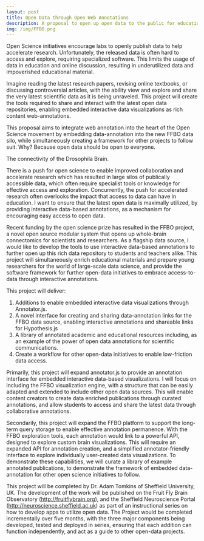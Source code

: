 ```yaml
---
layout: post
title: Open Data through Open Web Annotations
description: A proposal to open up open data to the public for education, sharing, and discussion.
img: /img/FFBO.png
---
```


Open Science initiatives encourage labs to openly publish data to help accelerate research. Unfortunately, the released data is often hard to access and explore, requiring specialized software.  This limits the usage of data in education and online discussion, resulting in underutilized data and impoverished educational material. 

Imagine reading the latest research papers, revising online textbooks, or discussing controversial articles, with the ability view and explore and share the very latest scientific data as it is being unraveled.  This project will create the tools required to share and interact with the latest open data repositories, enabling embedded interactive data visualizations as rich content web-annotations.

This proposal aims to integrate web annotation into the heart of the Open Science movement by embedding data-annotation into the new FFBO data silo, while simultaneously creating a framework for other projects to follow suit. Why? Because open data should be open to everyone.

</div>
<div class="img_row">
	<img class="col three" src="{{ site.baseurl }}/img/brain.png" alt="" title="Drosophila Brain"/>
</div>
<div class="col three caption">
    The connectivity of the Drosophila Brain.
</div>

There is a push for open science to enable improved collaboration and accelerate research which has resulted in large silos of publically accessible data, which often require specialist tools or knowledge for effective access and exploration. Concurrently, the push for accelerated research often overlooks the impact that access to data can have in education. I want to ensure that the latest open data is maximally utilized, by providing interactive data-based annotations, as a mechanism for encouraging easy access to open data.

Recent funding by the open science prize has resulted in the FFBO project, a novel open source modular system that opens up whole-brain connectomics for scientists and researchers. As a flagship data source, I would like to develop the tools to use interactive data-based annotations to further open up this rich data repository to students and teachers alike. This project will simultaneously enrich educational materials and prepare young researchers for the world of large-scale data science, and provide the software framework for further open-data initiatives to embrace access-to-data through interactive annotations.

This project will deliver:

1. Additions to enable embedded interactive data visualizations through Annotator.js.
2. A novel interface for creating and sharing data-annotation links for the FFBO data source, enabling interactive annotations and shareable links for Hypothesis.js
3. A library of annotated academic and educational resources including, as an example of the power of open data annotations for scientific communications.
4. Create a workflow for other open-data initiatives to enable low-friction data access.

Primarily, this project will expand annotator.js to provide an annotation interface for embedded interactive data-based visualizations. I will focus on including the FFBO visualization engine, with a structure that can be easily adapted and extended to include other open data sources. This will enable content creators to create data enriched publications through curated annotations, and allow students to access and share the latest data through collaborative annotations.

Secondarily, this project will expand the FFBO platform to support the long-term query storage to enable effective annotation permanence. With the FFBO exploration tools, each annotation would link to a powerful API, designed to explore custom brain visualizations.  This will require an expanded API for annotation creation, and  a simplified annotator-friendly interface to explore individually user-created data visualizations.  To demonstrate these capabilities, we will curate a library of example annotated publications, to demonstrate the framework of embedded data-annotation for other open science initiatives to follow.

This project will be completed by Dr. Adam Tomkins of Sheffield University, UK. The development of the work will be published on the Fruit Fly Brain Observatory (http://fruitflybrain.org), and the Sheffield Neuroscience Portal (http://neuroscience.sheffield.ac.uk) as part of an instructional series on how to develop apps to utilize open data. The Project would be completed incrementally over five months, with the three major components being developed, tested and deployed in series, ensuring that each addition can function independently, and act as a guide to other open-data projects.


